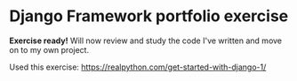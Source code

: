 # Django Framework portfolio exercise

**Exercise ready!** Will now review and study the code I've written and move on to my own project.

Used this exercise: https://realpython.com/get-started-with-django-1/
